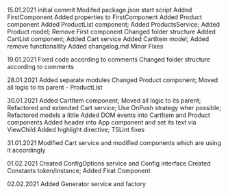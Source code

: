 15.01.2021
initial commit
Modifed package.json start script
Added FirstComponent
Added properties to FirstComponent
Added Product component
Added ProductList component; Added ProductsService; Added Product model; Remove First component
Changed folder structure
Added CartList component; Added Cart service
Added CartItem model; Added remove functionallity
Added changelog.md
Minor Fixes

19.01.2021
Fixed code according to comments
Changed folder structure according to comments

28.01.2021
Added separate modules
Changed Product component; Moved all logic to its parent - ProductList

30.01.2021
Added CartItem component; Moved all logic to its parent; Refactored and extended Cart service; Use OnPush strategy wher possible; Refactored models a little
Added DOM events into CartItem and Product components
Added header into App component and set its text via ViewChild
Added highlight directive; TSLint fixes

31.01.2021
Modified Cart service and modified components which are using it accordingly

01.02.2021
Created ConfigOptions service and Config interface
Created Constants token/instance; Added Firat Component

02.02.2021
Added Generator service and factory